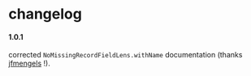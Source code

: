 # changelog

#### 1.0.1

corrected `NoMissingRecordFieldLens.withName` documentation (thanks [jfmengels](https://github.com/jfmengels) !).

